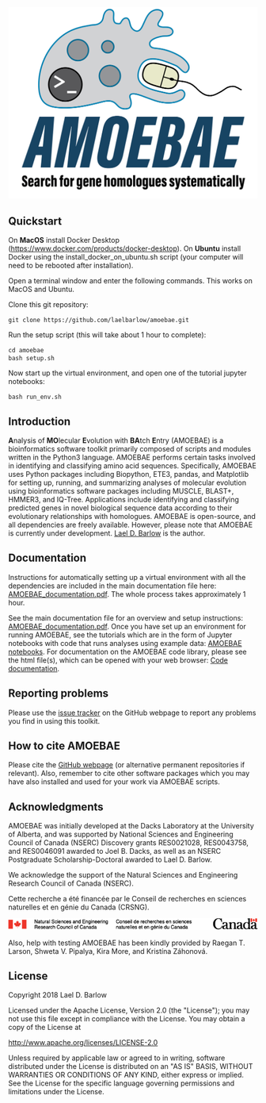 
<p align="center">
<img src="images/AMOEBAE_logo10.png" width="600">
</p>

## Quickstart

On **MacOS** install Docker Desktop
(https://www.docker.com/products/docker-desktop). On **Ubuntu** install Docker
using the install_docker_on_ubuntu.sh script (your computer will need to be
rebooted after installation).

Open a terminal window and enter the following commands. This works on MacOS
and Ubuntu.

Clone this git repository:

    git clone https://github.com/laelbarlow/amoebae.git

Run the setup script (this will take about 1 hour to complete):

    cd amoebae
    bash setup.sh

Now start up the virtual environment, and open one of the tutorial jupyter notebooks:

    bash run_env.sh


<!---
***Embedded video...

--->

## Introduction

**A**nalysis of **MO**lecular **E**volution with **BA**tch **E**ntry (AMOEBAE)
is a bioinformatics software toolkit primarily composed of scripts and modules
written in the Python3 language. AMOEBAE performs certain tasks involved in
identifying and classifying amino acid sequences. Specifically, AMOEBAE uses
Python packages including Biopython, ETE3, pandas, and Matplotlib for setting
up, running, and summarizing analyses of molecular evolution using
bioinformatics software packages including MUSCLE, BLAST+, HMMER3, and IQ-Tree.
Applications include identifying and classifying predicted genes in novel
biological sequence data according to their evolutionary relationships with
homologues. AMOEBAE is open-source, and all dependencies are freely available.
However, please note that AMOEBAE is currently under development. [Lael D.
Barlow](https://scholar.google.com/citations?user=wohF-LAAAAAJ&hl=en&oi=ao) is the author. 


## Documentation

Instructions for automatically setting up a virtual environment
with all the dependencies are included in the main documentation file
here: [AMOEBAE_documentation.pdf](
https://github.com/laelbarlow/amoebae/blob/master/documentation/AMOEBAE_documentation.pdf). The whole process takes approximately 1 hour. 

See the main documentation file for an overview and setup instructions:
[AMOEBAE_documentation.pdf](
https://github.com/laelbarlow/amoebae/blob/master/documentation/AMOEBAE_documentation.pdf).
Once you have set up an environment for running AMOEBAE, see the tutorials
which are in the form of Jupyter notebooks with code that runs analyses using
example data: [AMOEBAE
notebooks](https://github.com/laelbarlow/amoebae/tree/master/notebooks). For
documentation on the AMOEBAE code library, please see the html file(s), which
can be opened with your web browser: [Code
documentation](https://github.com/laelbarlow/amoebae/blob/master/documentation/code_documentation/html/index.html).


## Reporting problems

Please use the [issue tracker](https://github.com/laelbarlow/amoebae/issues) on
the GitHub webpage to report any problems you find in using this toolkit.


## How to cite AMOEBAE

Please cite the [GitHub webpage](https://github.com/laelbarlow/amoebae) (or alternative
permanent repositories if relevant). Also, remember to cite other software
packages which you may have also installed and used for your work via AMOEBAE
scripts.

## Acknowledgments

AMOEBAE was initially developed at the Dacks Laboratory at the University of
Alberta, and was supported by National Sciences and Engineering Council of
Canada (NSERC) Discovery grants RES0021028, RES0043758, and RES0046091 awarded
to Joel B. Dacks, as well as an NSERC Postgraduate Scholarship-Doctoral awarded
to Lael D. Barlow.

We acknowledge the support of the Natural Sciences and Engineering Research Council of Canada (NSERC).

Cette recherche a été financée par le Conseil de recherches en sciences naturelles et en génie du Canada (CRSNG).

<img src="images/NSERC_FIP_RGB.png">


Also, help with testing AMOEBAE has been kindly provided by Raegan T. Larson,
Shweta V. Pipalya, Kira More, and Kristína Záhonová.


## License

Copyright 2018 Lael D. Barlow

Licensed under the Apache License, Version 2.0 (the "License");
you may not use this file except in compliance with the License.
You may obtain a copy of the License at

http://www.apache.org/licenses/LICENSE-2.0

Unless required by applicable law or agreed to in writing, software
distributed under the License is distributed on an "AS IS" BASIS,
WITHOUT WARRANTIES OR CONDITIONS OF ANY KIND, either express or implied.
See the License for the specific language governing permissions and
limitations under the License.


